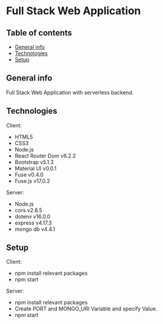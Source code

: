 
# Full Stack Web Application

## Table of contents
* [General info](#general-info)
* [Technologies](#technologies)
* [Setup](#setup)


## General info
Full Stack Web Application with serverless backend.
	
## Technologies

Client:
* HTML5
* CSS3
* Node.js
* React Router Dom v6.2.2
* Bootstrap v5.1.3
* Material UI v0.0.1
* Fuse v0.4.0
* Fuse.js v17.0.2

Server:
* Node.js
* cors v2.8.5	
* dotenv v16.0.0
* express v4.17.3
* mongo db v4.4.1


## Setup

Client: 
 * npm install relevant packages
 * npm start

Server:
* npm install relevant packages
* Create PORT and MONGO_URI Variable and specify Value.
* npm start




